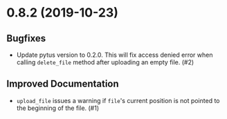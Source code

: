 0.8.2 (2019-10-23)
==================

Bugfixes
--------

- Update pytus version to 0.2.0. This will fix access denied error when calling `delete_file` method after uploading an empty file. (#2)


Improved Documentation
----------------------

- `upload_file` issues a warning if `file`'s current position is not pointed to the beginning of the file. (#1)
